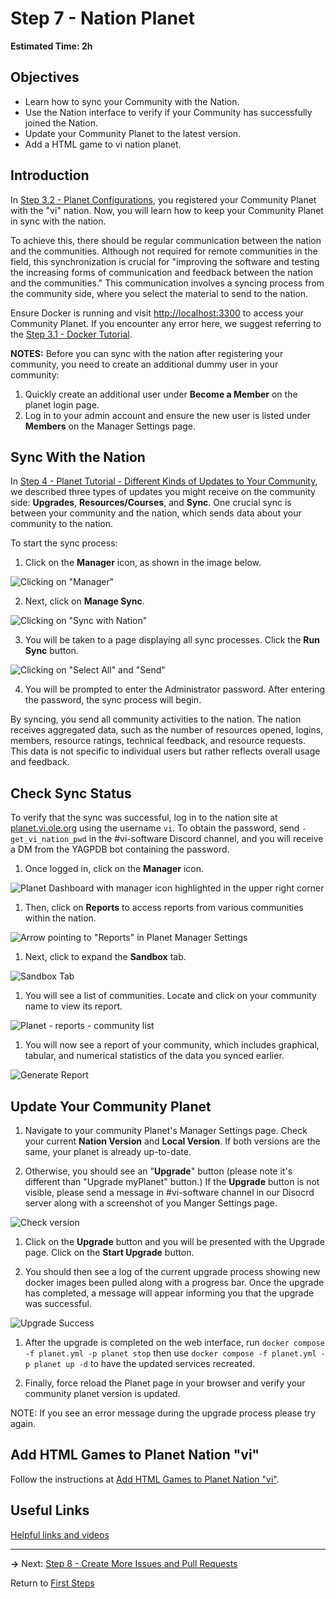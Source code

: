 # Step 7 - Nation Planet
**Estimated Time: 2h**

## Objectives

- Learn how to sync your Community with the Nation.
- Use the Nation interface to verify if your Community has successfully joined the Nation.
- Update your Community Planet to the latest version.
- Add a HTML game to vi nation planet.

## Introduction

In [Step 3.2 - Planet Configurations](vi-planet-configurations.md), you registered your Community Planet with the "vi" nation. Now, you will learn how to keep your Community Planet in sync with the nation.

To achieve this, there should be regular communication between the nation and the communities. Although not required for remote communities in the field, this synchronization is crucial for "improving the software and testing the increasing forms of communication and feedback between the nation and the communities." This communication involves a syncing process from the community side, where you select the material to send to the nation.

Ensure Docker is running and visit [http://localhost:3300](http://localhost:3300) to access your Community Planet. If you encounter any error here, we suggest referring to the [Step 3.1 - Docker Tutorial](vi-docker-tutorial.md#More_about_Docker_and_Docker_Compose_Commands).

**NOTES:** Before you can sync with the nation after registering your community, you need to create an additional dummy user in your community:
1. Quickly create an additional user under **Become a Member** on the planet login page.
2. Log in to your admin account and ensure the new user is listed under **Members** on the Manager Settings page.

## Sync With the Nation

In [Step 4 - Planet Tutorial - Different Kinds of Updates to Your Community](vi-planetapps.md#Different_Kinds_of_Updates_to_Your_Community), we described three types of updates you might receive on the community side: **Upgrades**, **Resources/Courses**, and **Sync**. One crucial sync is between your community and the nation, which sends data about your community to the nation.

To start the sync process:

1. Click on the **Manager** icon, as shown in the image below.

  ![Clicking on "Manager"](images/edit-vi-nation-manager.png "Dashboard in your localhost")

2. Next, click on **Manage Sync**.

  ![Clicking on "Sync with Nation"](images/vi-nation-sync.png "Community Manage Page in your localhost")

3. You will be taken to a page displaying all sync processes. Click the **Run Sync** button.

  ![Clicking on "Select All" and "Send"](images/vi-nation-sync-send.png "Community Manage Page in your localhost")

4. You will be prompted to enter the Administrator password. After entering the password, the sync process will begin.

By syncing, you send all community activities to the nation. The nation receives aggregated data, such as the number of resources opened, logins, members, resource ratings, technical feedback, and resource requests. This data is not specific to individual users but rather reflects overall usage and feedback.

## Check Sync Status

To verify that the sync was successful, log in to the nation site at [planet.vi.ole.org](https://planet.vi.ole.org) using the username `vi`. To obtain the password, send `-get_vi_nation_pwd` in the #vi-software Discord channel, and you will receive a DM from the YAGPDB bot containing the password.

1. Once logged in, click on the **Manager** icon.

  ![Planet Dashboard with manager icon highlighted in the upper right corner](images/vi-manager-link.png "Planet Dashboard with manager icon highlighted in the upper right corner")

1. Then, click on **Reports** to access reports from various communities within the nation.

  ![Arrow pointing to "Reports" in Planet Manager Settings](images/vi-manager-dashboard.png "Arrow pointing to \"Reports\" in Planet Manager Settings")

1. Next, click to expand the **Sandbox** tab.

  ![Sandbox Tab](images/vi-nation-sandbox.png)

1. You will see a list of communities. Locate and click on your community name to view its report.

  ![Planet - reports - community list](images/vi-nation-communities.png "Planet - reports - community list")

1. You will now see a report of your community, which includes graphical, tabular, and numerical statistics of the data you synced earlier.

  ![Generate Report](images/vi-nation-report.png "Communities Requests Page in OLE site")

## Update Your Community Planet

1. Navigate to your community Planet's Manager Settings page. Check your current **Nation Version** and **Local Version**. If both versions are the same, your planet is already up-to-date.

1. Otherwise, you should see an "**Upgrade**" button (please note it's different than "Upgrade myPlanet" button.) If the **Upgrade** button is not visible, please send a message in #vi-software channel in our Disocrd server along with a screenshot of you Manger Settings page.

  ![Check version](images/vi-planet-version.png "Communities Check version")

1. Click on the **Upgrade** button and you will be presented with the Upgrade page. Click on the **Start Upgrade** button.

1. You should then see a log of the current upgrade process showing new docker images been pulled along with a progress bar. Once the upgrade has completed, a message will appear informing you that the upgrade was successful.

  ![Upgrade Success](images/vi-planet-upgrade-success.png "Communities Upgrade successful")

1. After the upgrade is completed on the web interface, run `docker compose -f planet.yml -p planet stop` then use `docker compose -f planet.yml -p planet up -d` to have the updated services recreated.

1. Finally, force reload the Planet page in your browser and verify your community planet version is updated.

NOTE: If you see an error message during the upgrade process please try again.

## Add HTML Games to Planet Nation "vi"

Follow the instructions at [Add HTML Games to Planet Nation "vi"](vi-html-games.md).

## Useful Links

[Helpful links and videos](vi-faq.md#Helpful_Links)

---

**→** Next: [Step 8 - Create More Issues and Pull Requests](vi-create-issues-and-pull-requests.md)

Return to [First Steps](vi-first-steps.md#Step_7_-_Nation_Planet)
